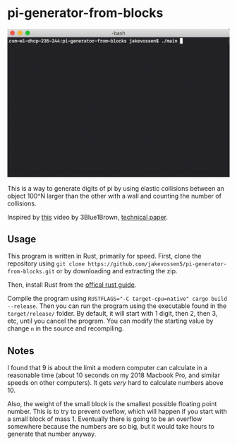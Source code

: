 # pi-generator-from-blocks

![Demo](demo.gif)

This is a way to generate digits of pi by using elastic collisions
between an object 100^N larger than the other with a wall and counting
the number of collisions. 

Inspired by [this](https://www.youtube.com/watch?v=HEfHFsfGXjs) video
by 3Blue1Brown, [technical
paper](https://www.maths.tcd.ie/~lebed/Galperin).

## Usage

This program is written in Rust, primarily for speed. First, clone the
repository using `git clone
https://github.com/jakevossen5/pi-generator-from-blocks.git` 
or by downloading and extracting the zip. 

Then, install Rust from the [offical rust
guide](https://www.rust-lang.org/tools/install).

Compile the program using `RUSTFLAGS="-C target-cpu=native" cargo build --release`. Then you can run
the program using the executable found in the `target/release/` folder. By default, it will start with 1 digit, then
2, then 3, etc, until you cancel the program. You can modify the
starting value by change `n` in the source and recompiling.

## Notes

I found that 9 is about the limit a modern computer can calculate in a
reasonable time (about 10 seconds on my 2018 Macbook Pro, and similar
speeds on other computers). It gets _very_ hard to calculate numbers
above 10. 

Also, the weight of the small block is the smallest possible floating
point number. This is to try to prevent oveflow, which will happen if
you start with a small block of mass 1. Eventually there is going to
be an overflow somewhere because the numbers are so big, but it would
take hours to generate that number anyway. 

